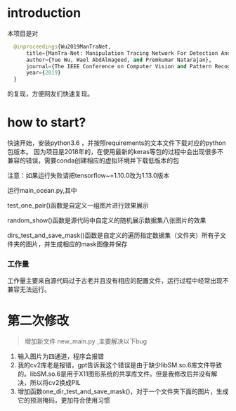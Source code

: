 # introduction
本项目是对
```python
  @inproceedings{Wu2019ManTraNet,
      title={ManTra-Net: Manipulation Tracing Network For Detection And Localization of Image ForgeriesWith Anomalous Features},
      author={Yue Wu, Wael AbdAlmageed, and Premkumar Natarajan},
      journal={The IEEE Conference on Computer Vision and Pattern Recognition (CVPR)},
      year={2019}
  }
```
的复现，方便网友们快速复现。
# how to start?
快速开始，安装python3.6 ，并按照requirements的文本文件下载对应的python包版本。
因为项目是2018年的，在使用最新的keras等包的过程中会出现很多不兼容的错误，需要conda创建相应的虚拟环境并下载低版本的包

注意：如果运行失败请把tensorflow~=1.10.0改为1.13.0版本

运行main_ocean.py,其中

test_one_pair()函数是自定义一组图片进行效果展示

random_show()函数是源代码中自定义的随机展示数据集八张图片的效果

dirs_test_and_save_mask()函数是自定义的遍历指定数据集（文件夹）所有子文件夹的图片，并生成相应的mask图像并保存

### 工作量
工作量主要来自源代码过于古老并且没有相应的配置文件，运行过程中经常出现不兼容无法运行。

# 第二次修改

>增加新文件 new_main.py ,主要解决以下bug
1. 输入图片为四通道，程序会报错
2. 我的cv2库老是报错，gpt告诉我这个错误是由于缺少libSM.so.6库文件导致的。libSM.so.6是用于X11图形系统的共享库文件。但是我修改后并没有解决，所以将cv2换成PIL
3. 增加函数one_dir_test_and_save_mask()，对于一个文件夹下面的图片，生成它的预测掩码，更加符合使用习惯


